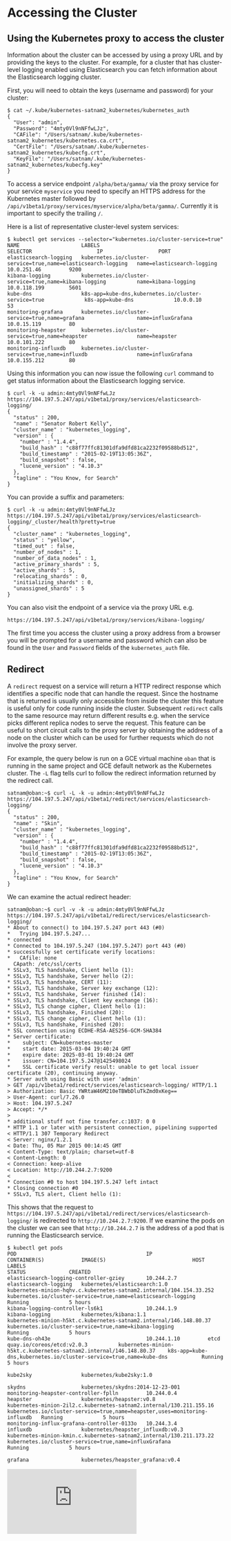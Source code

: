 # Accessing the Cluster

## Using the Kubernetes proxy to access the cluster
Information about the cluster can be accessed by using a proxy URL and by providing the keys to the cluster.
For example, for a cluster that has cluster-level logging enabled using Elasticsearch you can fetch information about
the Elasticsearch logging cluster.

First, you will need to obtain the keys (username and password) for your cluster:

```
$ cat ~/.kube/kubernetes-satnam2_kubernetes/kubernetes_auth
{
  "User": "admin",
  "Password": "4mty0Vl9nNFfwLJz",
  "CAFile": "/Users/satnam/.kube/kubernetes-satnam2_kubernetes/kubernetes.ca.crt",
  "CertFile": "/Users/satnam/.kube/kubernetes-satnam2_kubernetes/kubecfg.crt",
  "KeyFile": "/Users/satnam/.kube/kubernetes-satnam2_kubernetes/kubecfg.key"
}
```

To access a service endpoint `/alpha/beta/gamma/` via the proxy service for your service `myservice` you need to specify an HTTPS address
for the Kubernetes master followed by `/api/v1beta1/proxy/services/myservice/alpha/beta/gamma/`. Currently it is important to
specify the trailing `/`.

Here is a list of representative cluster-level system services:
```
$ kubectl get services --selector="kubernetes.io/cluster-service=true"
NAME                    LABELS                                                          SELECTOR                     IP                  PORT
elasticsearch-logging   kubernetes.io/cluster-service=true,name=elasticsearch-logging   name=elasticsearch-logging   10.0.251.46         9200
kibana-logging          kubernetes.io/cluster-service=true,name=kibana-logging          name=kibana-logging          10.0.118.199        5601
kube-dns                k8s-app=kube-dns,kubernetes.io/cluster-service=true             k8s-app=kube-dns             10.0.0.10           53
monitoring-grafana      kubernetes.io/cluster-service=true,name=grafana                 name=influxGrafana           10.0.15.119         80
monitoring-heapster     kubernetes.io/cluster-service=true,name=heapster                name=heapster                10.0.101.222        80
monitoring-influxdb     kubernetes.io/cluster-service=true,name=influxdb                name=influxGrafana           10.0.155.212        80
```

Using this information you can now issue the following `curl` command to get status information about
the Elasticsearch logging service.
```
$ curl -k -u admin:4mty0Vl9nNFfwLJz https://104.197.5.247/api/v1beta1/proxy/services/elasticsearch-logging/
{
  "status" : 200,
  "name" : "Senator Robert Kelly",
  "cluster_name" : "kubernetes_logging",
  "version" : {
    "number" : "1.4.4",
    "build_hash" : "c88f77ffc81301dfa9dfd81ca2232f09588bd512",
    "build_timestamp" : "2015-02-19T13:05:36Z",
    "build_snapshot" : false,
    "lucene_version" : "4.10.3"
  },
  "tagline" : "You Know, for Search"
}
```

You can provide a suffix and parameters:
```
$ curl -k -u admin:4mty0Vl9nNFfwLJz https://104.197.5.247/api/v1beta1/proxy/services/elasticsearch-logging/_cluster/health?pretty=true
{
  "cluster_name" : "kubernetes_logging",
  "status" : "yellow",
  "timed_out" : false,
  "number_of_nodes" : 1,
  "number_of_data_nodes" : 1,
  "active_primary_shards" : 5,
  "active_shards" : 5,
  "relocating_shards" : 0,
  "initializing_shards" : 0,
  "unassigned_shards" : 5
}
```

You can also visit the endpoint of a service via the proxy URL e.g.
```
https://104.197.5.247/api/v1beta1/proxy/services/kibana-logging/
```
The first time you access the cluster using a proxy address from a browser you will be prompted
for a username and password which can also be found in the `User` and `Password` fields of the `kubernetes_auth`
file.

## Redirect
A `redirect` request on a service will return a HTTP redirect response which identifies a specific node that
can handle the request. Since the hostname that is returned is usually only accessible from inside the cluster
this feature is useful only for code running inside the cluster. Subsequent `redirect` calls to the same
resource may return different results e.g. when the service picks different replica nodes to serve the request.
This feature can be useful to short circuit calls to the proxy server by obtaining the address of a node on the
cluster which can be used for further requests which do not involve the proxy server.

For example, the query below is run on
a GCE virtual machine `oban` that is running in the same project and GCE default network as the Kubernetes
cluster. The `-L` flag tells curl to follow the redirect information returned by the redirect call.

```
satnam@oban:~$ curl -L -k -u admin:4mty0Vl9nNFfwLJz https://104.197.5.247/api/v1beta1/redirect/services/elasticsearch-logging/
{
  "status" : 200,
  "name" : "Skin",
  "cluster_name" : "kubernetes_logging",
  "version" : {
    "number" : "1.4.4",
    "build_hash" : "c88f77ffc81301dfa9dfd81ca2232f09588bd512",
    "build_timestamp" : "2015-02-19T13:05:36Z",
    "build_snapshot" : false,
    "lucene_version" : "4.10.3"
  },
  "tagline" : "You Know, for Search"
}
```

We can examine the actual redirect header:

```
satnam@oban:~$ curl -v -k -u admin:4mty0Vl9nNFfwLJz https://104.197.5.247/api/v1beta1/redirect/services/elasticsearch-logging/
* About to connect() to 104.197.5.247 port 443 (#0)
*   Trying 104.197.5.247...
* connected
* Connected to 104.197.5.247 (104.197.5.247) port 443 (#0)
* successfully set certificate verify locations:
*   CAfile: none
  CApath: /etc/ssl/certs
* SSLv3, TLS handshake, Client hello (1):
* SSLv3, TLS handshake, Server hello (2):
* SSLv3, TLS handshake, CERT (11):
* SSLv3, TLS handshake, Server key exchange (12):
* SSLv3, TLS handshake, Server finished (14):
* SSLv3, TLS handshake, Client key exchange (16):
* SSLv3, TLS change cipher, Client hello (1):
* SSLv3, TLS handshake, Finished (20):
* SSLv3, TLS change cipher, Client hello (1):
* SSLv3, TLS handshake, Finished (20):
* SSL connection using ECDHE-RSA-AES256-GCM-SHA384
* Server certificate:
* 	 subject: CN=kubernetes-master
* 	 start date: 2015-03-04 19:40:24 GMT
* 	 expire date: 2025-03-01 19:40:24 GMT
* 	 issuer: CN=104.197.5.247@1425498024
* 	 SSL certificate verify result: unable to get local issuer certificate (20), continuing anyway.
* Server auth using Basic with user 'admin'
> GET /api/v1beta1/redirect/services/elasticsearch-logging/ HTTP/1.1
> Authorization: Basic YWRtaW46M210eTBWbDluTkZmd0xKeg==
> User-Agent: curl/7.26.0
> Host: 104.197.5.247
> Accept: */*
>
* additional stuff not fine transfer.c:1037: 0 0
* HTTP 1.1 or later with persistent connection, pipelining supported
< HTTP/1.1 307 Temporary Redirect
< Server: nginx/1.2.1
< Date: Thu, 05 Mar 2015 00:14:45 GMT
< Content-Type: text/plain; charset=utf-8
< Content-Length: 0
< Connection: keep-alive
< Location: http://10.244.2.7:9200
<
* Connection #0 to host 104.197.5.247 left intact
* Closing connection #0
* SSLv3, TLS alert, Client hello (1):

```

This shows that the request to `https://104.197.5.247/api/v1beta1/redirect/services/elasticsearch-logging/` is redirected to `http://10.244.2.7:9200`.
If we examine the pods on the cluster we can see that `http://10.244.2.7` is the address of a pod that is running the Elasticsearch service.


```
$ kubectl get pods
POD                                          IP                  CONTAINER(S)            IMAGE(S)                            HOST                                                                  LABELS                                                                      STATUS              CREATED
elasticsearch-logging-controller-gziey       10.244.2.7          elasticsearch-logging   kubernetes/elasticsearch:1.0        kubernetes-minion-hqhv.c.kubernetes-satnam2.internal/104.154.33.252   kubernetes.io/cluster-service=true,name=elasticsearch-logging               Running             5 hours
kibana-logging-controller-ls6k1              10.244.1.9          kibana-logging          kubernetes/kibana:1.1               kubernetes-minion-h5kt.c.kubernetes-satnam2.internal/146.148.80.37    kubernetes.io/cluster-service=true,name=kibana-logging                      Running             5 hours
kube-dns-oh43e                               10.244.1.10         etcd                    quay.io/coreos/etcd:v2.0.3          kubernetes-minion-h5kt.c.kubernetes-satnam2.internal/146.148.80.37    k8s-app=kube-dns,kubernetes.io/cluster-service=true,name=kube-dns           Running             5 hours
                                                                 kube2sky                kubernetes/kube2sky:1.0
                                                                 skydns                  kubernetes/skydns:2014-12-23-001
monitoring-heapster-controller-fplln         10.244.0.4          heapster                kubernetes/heapster:v0.8            kubernetes-minion-2il2.c.kubernetes-satnam2.internal/130.211.155.16   kubernetes.io/cluster-service=true,name=heapster,uses=monitoring-influxdb   Running             5 hours
monitoring-influx-grafana-controller-0133o   10.244.3.4          influxdb                kubernetes/heapster_influxdb:v0.3   kubernetes-minion-kmin.c.kubernetes-satnam2.internal/130.211.173.22   kubernetes.io/cluster-service=true,name=influxGrafana                       Running             5 hours
                                                                 grafana                 kubernetes/heapster_grafana:v0.4
```


[![Analytics](https://kubernetes-site.appspot.com/UA-36037335-10/GitHub/docs/accessing-the-cluster.md?pixel)]()
